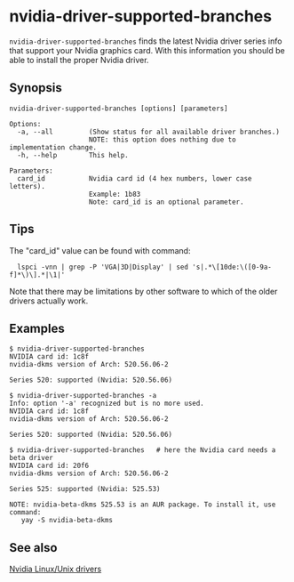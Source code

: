 # nvidia-driver-supported-branches

`nvidia-driver-supported-branches` finds the latest Nvidia driver series info that support your Nvidia graphics card. With this information you should be able to install the proper Nvidia driver.

## Synopsis

```
nvidia-driver-supported-branches [options] [parameters]

Options:
  -a, --all         (Show status for all available driver branches.)
                    NOTE: this option does nothing due to implementation change.
  -h, --help        This help.

Parameters:
  card_id           Nvidia card id (4 hex numbers, lower case letters).
                    Example: 1b83
                    Note: card_id is an optional parameter.
```

## Tips
The "card_id" value can be found with command:

```
  lspci -vnn | grep -P 'VGA|3D|Display' | sed 's|.*\[10de:\([0-9a-f]*\)\].*|\1|'
```
Note that there may be limitations by other software to which of the older drivers actually work.

## Examples
```
$ nvidia-driver-supported-branches
NVIDIA card id: 1c8f
nvidia-dkms version of Arch: 520.56.06-2

Series 520: supported (Nvidia: 520.56.06)

$ nvidia-driver-supported-branches -a
Info: option '-a' recognized but is no more used.
NVIDIA card id: 1c8f
nvidia-dkms version of Arch: 520.56.06-2

Series 520: supported (Nvidia: 520.56.06)

$ nvidia-driver-supported-branches   # here the Nvidia card needs a beta driver
NVIDIA card id: 20f6
nvidia-dkms version of Arch: 520.56.06-2

Series 525: supported (Nvidia: 525.53)

NOTE: nvidia-beta-dkms 525.53 is an AUR package. To install it, use command:
   yay -S nvidia-beta-dkms

```

## See also

[Nvidia Linux/Unix drivers](https://www.nvidia.com/en-us/drivers/unix)
